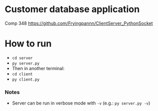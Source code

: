 # Customer database application
Comp 348
https://github.com/Fryingpannn/ClientServer_PythonSocket

# How to run
 - `cd server`
 - `py server.py`
 - Then in another terminal:
 - `cd client`
 - `py client.py`

### Notes
- Server can be run in verbose mode with `-v` (e.g.: `py server.py -v`)


